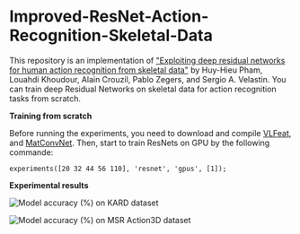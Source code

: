 # Improved-ResNet-Action-Recognition-Skeletal-Data
This repository is an implementation of ["Exploiting deep residual networks for human action recognition from skeletal data"](https://arxiv.org/abs/1803.07781) by Huy-Hieu Pham, Louahdi  Khoudour, Alain Crouzil, Pablo Zegers, and Sergio A. Velastin. You can train deep Residual Networks on skeletal data for action recognition tasks from scratch.

**Training from scratch**


Before running the experiments, you need to download and compile [VLFeat](http://www.vlfeat.org/), and [MatConvNet](http://www.vlfeat.org/matconvnet/). Then, start to train ResNets on GPU by the following commande:


 ```experiments([20 32 44 56 110], 'resnet', 'gpus', [1]);```


**Experimental results**


![Model accuracy (%) on KARD dataset](https://github.com/huyhieupham/Improved-ResNet-Action-Recognition-Skeletal-Data/blob/master/figure/Training-on-KARD.png)

![Model accuracy (%) on MSR Action3D dataset](https://github.com/huyhieupham/Improved-ResNet-Action-Recognition-Skeletal-Data/blob/master/figure/Training-on-MRS-Action-3D.png)


